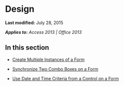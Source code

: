 
# Design

 **Last modified:** July 28, 2015

 _**Applies to:** Access 2013 | Office 2013_

## In this section


-  [Create Multiple Instances of a Form](1e59bcce-f65f-8632-d96c-9e93af419d05.md)
    
-  [Synchronize Two Combo Boxes on a Form](fcfc692b-b1c0-c44f-26cd-7d1de732eb6f.md)
    
-  [Use Date and Time Criteria from a Control on a Form](65ea2c4c-f714-a34a-7430-b2b11fddf1a6.md)
    
